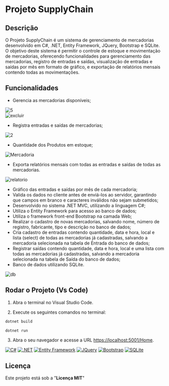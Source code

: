 # Projeto SupplyChain

## Descrição
O Projeto SupplyChain é um sistema de gerenciamento de mercadorias desenvolvido em C#, .NET, Entity Framework, JQuery, Bootstrap e SQLite. O objetivo deste sistema é permitir o controle de estoque e movimentação de mercadorias, oferecendo funcionalidades para gerenciamento das mercadorias, registro de entradas e saídas, visualização de entradas e saídas por mês em formato de gráfico, e exportação de relatórios mensais contendo todas as movimentações.

## Funcionalidades
- Gerencia as mercadorias disponíveis;

![5](https://github.com/philippdouglas/ProjetoSupllyChain/assets/78768376/c47fb96c-e2b8-47ee-8cdb-b59f583231b7)  
![excluir](https://github.com/philippdouglas/ProjetoSupllyChain/assets/78768376/431c830d-b307-403d-aa9c-f6c6bb65e2df)

- Registra entradas e saídas de mercadorias;

![2](https://github.com/philippdouglas/ProjetoSupllyChain/assets/78768376/7da2d090-7ef0-4f5e-a6a4-16f3d8fc5ecc)

- Quantidade dos Produtos em estoque;

![Mercadoria](https://github.com/philippdouglas/ProjetoSupllyChain/assets/78768376/72a3bc3d-f20f-44c0-aacf-56e637f1ff1c)

- Exporta relatórios mensais com todas as entradas e saídas de todas as mercadorias.

![relatorio](https://github.com/philippdouglas/ProjetoSupllyChain/assets/78768376/5115ee98-b8a9-40ff-ae73-5c66831dd198)

- Gráfico das entradas e saídas por mês de cada mercadoria;
- Valida os dados no cliente antes de enviá-los ao servidor, garantindo que campos em branco e caracteres inválidos não sejam submetidos;
- Desenvolvido no sistema .NET MVC, utilizando a linguagem C#;
- Utiliza o Entity Framework para acesso ao banco de dados;
- Utiliza o framework front-end Bootstrap na camada Web;
- Realizar o cadastro de novas mercadorias, salvando nome, número de registro, fabricante, tipo e descrição no banco de dados;
- Cria cadastro de entradas contendo quantidade, data e hora, local e lista (select) de todas as mercadorias já cadastradas, salvando a mercadoria selecionada na tabela de Entrada do banco de dados;
- Registrar saídas contendo quantidade, data e hora, local e uma lista com todas as mercadorias já cadastradas, salvando a mercadoria selecionada na tabela de Saída do banco de dados;
- Banco de dados utilizando SQLite.

![db](https://github.com/philippdouglas/ProjetoSupllyChain/assets/78768376/d39e2460-f854-4ad2-b527-cd384db0c065)
  
## Rodar o Projeto (Vs Code)
1. Abra o terminal no Visual Studio Code.

2. Execute os seguintes comandos no terminal:

```bash
dotnet build
```

```bash
dotnet run
```

3. Abra o seu navegador e acesse a URL [https://localhost:5001/Home](https://localhost:5001/Home).

[![C#](https://img.shields.io/badge/-C%23-blue)](https://docs.microsoft.com/en-us/dotnet/csharp/)
[![.NET](https://img.shields.io/badge/-.NET-blue)](https://dotnet.microsoft.com/)
[![Entity Framework](https://img.shields.io/badge/-Entity%20Framework-lightgrey)](https://docs.microsoft.com/en-us/ef/)
[![JQuery](https://img.shields.io/badge/-JQuery-blue)](https://jquery.com/)
[![Bootstrap](https://img.shields.io/badge/-Bootstrap-blueviolet)](https://getbootstrap.com/)
[![SQLite](https://img.shields.io/badge/-SQLite-blue)](https://www.sqlite.org/)

## Licença

Este projeto está sob a "**Licença MIT**"


